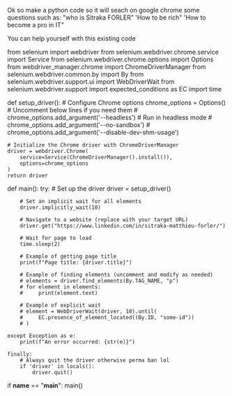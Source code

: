 Ok so make a python code so it will seach on google chrome some questions such as: "who is Sitraka FORLER" 'How to be rich" 'How to become a pro in IT" 

You can help yourself with this existing code 

from selenium import webdriver
from selenium.webdriver.chrome.service import Service
from selenium.webdriver.chrome.options import Options
from webdriver_manager.chrome import ChromeDriverManager
from selenium.webdriver.common.by import By
from selenium.webdriver.support.ui import WebDriverWait
from selenium.webdriver.support import expected_conditions as EC
import time

def setup_driver():
    # Configure Chrome options
    chrome_options = Options()
    # Uncomment below lines if you need them
    # chrome_options.add_argument('--headless')  # Run in headless mode
    # chrome_options.add_argument('--no-sandbox')
    # chrome_options.add_argument('--disable-dev-shm-usage')
    
    # Initialize the Chrome driver with ChromeDriverManager
    driver = webdriver.Chrome(
        service=Service(ChromeDriverManager().install()),
        options=chrome_options
    )
    return driver

def main():
    try:
        # Set up the driver
        driver = setup_driver()
        
        # Set an implicit wait for all elements
        driver.implicitly_wait(10)
        
        # Navigate to a website (replace with your target URL)
        driver.get("https://www.linkedin.com/in/sitraka-matthieu-forler/")
        
        # Wait for page to load
        time.sleep(2)
        
        # Example of getting page title
        print(f"Page title: {driver.title}")
        
        # Example of finding elements (uncomment and modify as needed)
        # elements = driver.find_elements(By.TAG_NAME, "p")
        # for element in elements:
        #     print(element.text)
        
        # Example of explicit wait
        # element = WebDriverWait(driver, 10).until(
        #     EC.presence_of_element_located((By.ID, "some-id"))
        # )
        
    except Exception as e:
        print(f"An error occurred: {str(e)}")
    
    finally:
        # Always quit the driver otherwise perma ban lol
        if 'driver' in locals():
            driver.quit()

if __name__ == "__main__":
    main()
